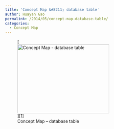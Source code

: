 ```yaml
---
title: 'Concept Map &#8211; database table'
author: Huayan Gao
permalink: /2014/05/concept-map-database-table/
categories:
  - Concept Map
---
```

<figure id="attachment_7229" style="width: 300px;" class="wp-caption alignnone">[<img class="size-medium wp-image-7229" alt="Concept Map - database table" src="/software-carpentry-training-website/uploads/2014/05/IMG_7472-e1400658549497-300x225.jpg" width="300" height="225" />][1]<figcaption class="wp-caption-text">Concept Map &#8211; database table</figcaption></figure>

 [1]: /software-carpentry-training-website/uploads/2014/05/IMG_7472-e1400658549497.jpg
